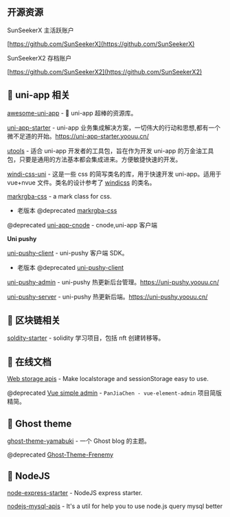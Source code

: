 ## 开源资源

SunSeekerX 主活跃账户

[https://github.com/SunSeekerX](https://github.com/SunSeekerX)

SunSeekerX2 存档账户

[https://github.com/SunSeekerX2](https://github.com/SunSeekerX2)

## 📌 uni-app 相关

[awesome-uni-app](https://github.com/SunSeekerX/awesome-uni-app) - 🎉 uni-app 超棒的资源库。

[uni-app-starter](https://github.com/SunSeekerX/uni-app-starter) - uni-app 业务集成解决方案，一切伟大的行动和思想,都有一个微不足道的开始。https://uni-app-starter.yoouu.cn/

[utools](https://github.com/SunSeekerX/uni-app-starter/tree/main/packages/utools) - 适合 uni-app 开发者的工具包，旨在作为开发 uni-app 的万金油工具包，只要是通用的方法基本都会集成进来。方便敏捷快速的开发。

[windi-css-uni](https://github.com/SunSeekerX/uni-app-starter/tree/main/packages/windi-css-uni) - 这是一些 css 的简写类名的库，用于快速开发 uni-app。适用于 vue+nvue 文件。类名的设计参考了 [windicss](https://github.com/windicss/windicss) 的类名。

[markrgba-css](https://github.com/SunSeekerX/uni-app-starter/tree/main/packages/markrgba-css) - a mark class for css.

- 老版本 @deprecated [markrgba-css](https://github.com/SunSeekerX2/markrgba-css)

@deprecated [uni-app-cnode](https://github.com/SunSeekerX/uni-app-cnode) - cnode,uni-app 客户端

**Uni pushy**

[uni-pushy-client](https://github.com/SunSeekerX/uni-app-starter/tree/main/packages/uni-pushy-client) - uni-pushy 客户端 SDK。

- 老版本 @deprecated [uni-pushy-client](https://github.com/SunSeekerX2/uni-pushy-client)

[uni-pushy-admin](https://github.com/SunSeekerX/uni-pushy-admin) - uni-pushy 热更新后台管理。https://uni-pushy.yoouu.cn/

[uni-pushy-server](https://github.com/SunSeekerX/uni-pushy-server) - uni-pushy 热更新后端。https://uni-pushy.yoouu.cn/

## 📌 区块链相关

[soldity-starter](https://github.com/SunSeekerX/soldity-starter) - solidity 学习项目，包括 nft 创建转移等。

## 📌 在线文档

[Web storage apis](/open-source/web-storage-apis/zh/) - Make localstorage and sessionStorage easy to use.

@deprecated [Vue simple admin](/open-source/vsa/) - `PanJiaChen - vue-element-admin` 项目简版精简。

## 📌 Ghost theme

[ghost-theme-yamabuki](https://github.com/SunSeekerX/ghost-theme-yamabuki) - 一个 Ghost blog 的主题。

@deprecated [Ghost-Theme-Frenemy](https://github.com/SunSeekerX/Ghost-Theme-Frenemy)

## 📌 NodeJS

[node-express-starter](https://github.com/SunSeekerX/node-express-starter) - NodeJS express starter.

[nodejs-mysql-apis](https://github.com/SunSeekerX/nodejs-mysql-apis) - It's a util for help you to use node.js query mysql better
